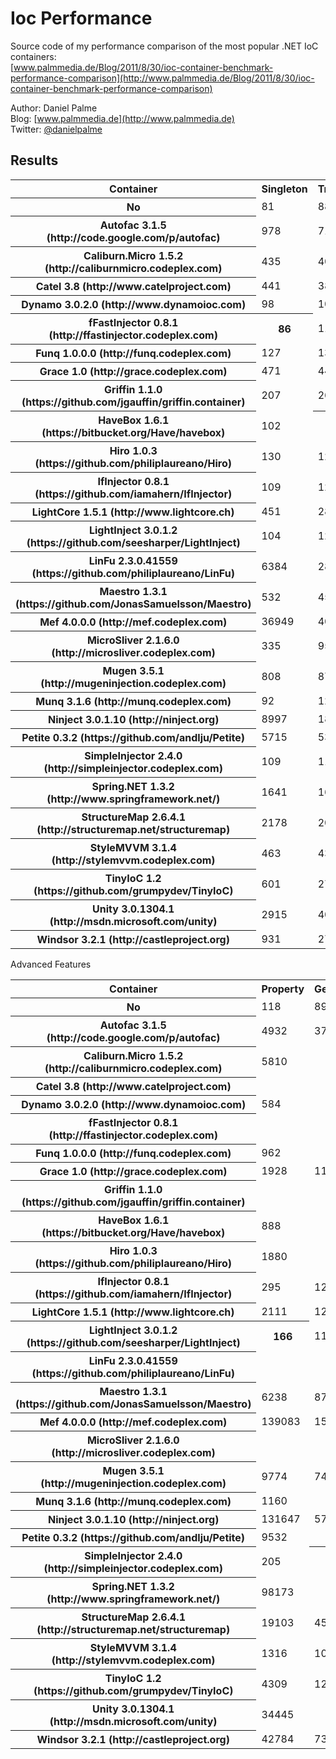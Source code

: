 Ioc Performance
===============

Source code of my performance comparison of the most popular .NET IoC containers:  
[www.palmmedia.de/Blog/2011/8/30/ioc-container-benchmark-performance-comparison](http://www.palmmedia.de/Blog/2011/8/30/ioc-container-benchmark-performance-comparison)

Author: Daniel Palme  
Blog: [www.palmmedia.de](http://www.palmmedia.de)  
Twitter: [@danielpalme](http://twitter.com/danielpalme)  

Results
-------
<table>
<tr><th>Container</th><th>Singleton</th><th>Transient</th><th>Combined</th><th>Complex</th></tr>
<tr><th>No</th><td>81</td><td>88</td><td>97</td><td>106</td></tr>
<tr><th>Autofac 3.1.5 (http://code.google.com/p/autofac)</th><td>978</td><td>713</td><td>1674</td><td>5042</td></tr>
<tr><th>Caliburn.Micro 1.5.2 (http://caliburnmicro.codeplex.com)</th><td>435</td><td>409</td><td>1132</td><td>4488</td></tr>
<tr><th>Catel 3.8 (http://www.catelproject.com)</th><td>441</td><td>3856</td><td>9559</td><td>24594</td></tr>
<tr><th>Dynamo 3.0.2.0 (http://www.dynamoioc.com)</th><td>98</td><td>105</td><td>164</td><td>444</td></tr>
<tr><th>fFastInjector 0.8.1 (http://ffastinjector.codeplex.com)</th><th>86</th><td>113</td><td>140</td><td>216</td></tr>
<tr><th>Funq 1.0.0.0 (http://funq.codeplex.com)</th><td>127</td><td>131</td><td>289</td><td>952</td></tr>
<tr><th>Grace 1.0 (http://grace.codeplex.com)</th><td>471</td><td>444</td><td>686</td><td>1707</td></tr>
<tr><th>Griffin 1.1.0 (https://github.com/jgauffin/griffin.container)</th><td>207</td><td>262</td><td>552</td><td>1475</td></tr>
<tr><th>HaveBox 1.6.1 (https://bitbucket.org/Have/havebox)</th><td>102</td><th>99</th><th>113</th><td>158</td></tr>
<tr><th>Hiro 1.0.3 (https://github.com/philiplaureano/Hiro)</th><td>130</td><td>123</td><td>183</td><td>191</td></tr>
<tr><th>IfInjector 0.8.1 (https://github.com/iamahern/IfInjector)</th><td>109</td><td>127</td><td>135</td><td>176</td></tr>
<tr><th>LightCore 1.5.1 (http://www.lightcore.ch)</th><td>451</td><td>2871</td><td>19797</td><td>102595</td></tr>
<tr><th>LightInject 3.0.1.2 (https://github.com/seesharper/LightInject)</th><td>104</td><td>123</td><td>123</td><th>146</th></tr>
<tr><th>LinFu 2.3.0.41559 (https://github.com/philiplaureano/LinFu)</th><td>6384</td><td>28237</td><td>70343</td><td>189899</td></tr>
<tr><th>Maestro 1.3.1 (https://github.com/JonasSamuelsson/Maestro)</th><td>532</td><td>456</td><td>1249</td><td>3542</td></tr>
<tr><th>Mef 4.0.0.0 (http://mef.codeplex.com)</th><td>36949</td><td>40471</td><td>67467</td><td>131693</td></tr>
<tr><th>MicroSliver 2.1.6.0 (http://microsliver.codeplex.com)</th><td>335</td><td>956</td><td>3057</td><td>8282</td></tr>
<tr><th>Mugen 3.5.1 (http://mugeninjection.codeplex.com)</th><td>808</td><td>877</td><td>2169</td><td>7957</td></tr>
<tr><th>Munq 3.1.6 (http://munq.codeplex.com)</th><td>92</td><td>127</td><td>411</td><td>1355</td></tr>
<tr><th>Ninject 3.0.1.10 (http://ninject.org)</th><td>8997</td><td>18530</td><td>50983</td><td>138221</td></tr>
<tr><th>Petite 0.3.2 (https://github.com/andlju/Petite)</th><td>5715</td><td>5375</td><td>5651</td><td>7121</td></tr>
<tr><th>SimpleInjector 2.4.0 (http://simpleinjector.codeplex.com)</th><td>109</td><td>116</td><td>126</td><td>153</td></tr>
<tr><th>Spring.NET 1.3.2 (http://www.springframework.net/)</th><td>1641</td><td>16664</td><td>40305</td><td>101881</td></tr>
<tr><th>StructureMap 2.6.4.1 (http://structuremap.net/structuremap)</th><td>2178</td><td>2009</td><td>5984</td><td>15834</td></tr>
<tr><th>StyleMVVM 3.1.4 (http://stylemvvm.codeplex.com)</th><td>463</td><td>436</td><td>619</td><td>1274</td></tr>
<tr><th>TinyIoC 1.2 (https://github.com/grumpydev/TinyIoC)</th><td>601</td><td>2723</td><td>9101</td><td>34886</td></tr>
<tr><th>Unity 3.0.1304.1 (http://msdn.microsoft.com/unity)</th><td>2915</td><td>4009</td><td>11660</td><td>33348</td></tr>
<tr><th>Windsor 3.2.1 (http://castleproject.org)</th><td>931</td><td>2700</td><td>8108</td><td>20969</td></tr>
</table>
Advanced Features
<table>
<tr><th>Container</th><th>Property</th><th>Generics</th><th>IEnumerable</th><th>Conditional</th><th>Interception</th></tr>
<tr><th>No</th><td>118</td><td>89</td><td>193</td><td>157</td><td></td></tr>
<tr><th>Autofac 3.1.5 (http://code.google.com/p/autofac)</th><td>4932</td><td>3736</td><td>5021</td><td></td><td>24946</td></tr>
<tr><th>Caliburn.Micro 1.5.2 (http://caliburnmicro.codeplex.com)</th><td>5810</td><td></td><td>5222</td><td></td><td></td></tr>
<tr><th>Catel 3.8 (http://www.catelproject.com)</th><td></td><td></td><td></td><td></td><td></td></tr>
<tr><th>Dynamo 3.0.2.0 (http://www.dynamoioc.com)</th><td>584</td><td></td><td></td><td></td><td></td></tr>
<tr><th>fFastInjector 0.8.1 (http://ffastinjector.codeplex.com)</th><td></td><td></td><td></td><td></td><td></td></tr>
<tr><th>Funq 1.0.0.0 (http://funq.codeplex.com)</th><td>962</td><td></td><td></td><td></td><td></td></tr>
<tr><th>Grace 1.0 (http://grace.codeplex.com)</th><td>1928</td><td>1190</td><td>2387</td><td>1580</td><td>6296</td></tr>
<tr><th>Griffin 1.1.0 (https://github.com/jgauffin/griffin.container)</th><td></td><td></td><td></td><td></td><td></td></tr>
<tr><th>HaveBox 1.6.1 (https://bitbucket.org/Have/havebox)</th><td>888</td><td></td><td>481</td><td></td><th>577</th></tr>
<tr><th>Hiro 1.0.3 (https://github.com/philiplaureano/Hiro)</th><td>1880</td><td></td><td></td><td></td><td></td></tr>
<tr><th>IfInjector 0.8.1 (https://github.com/iamahern/IfInjector)</th><td>295</td><td>125</td><td></td><td></td><td></td></tr>
<tr><th>LightCore 1.5.1 (http://www.lightcore.ch)</th><td>2111</td><td>12611</td><td>30342</td><td></td><td></td></tr>
<tr><th>LightInject 3.0.1.2 (https://github.com/seesharper/LightInject)</th><th>166</th><td>118</td><th>155</th><th>202</th><td></td></tr>
<tr><th>LinFu 2.3.0.41559 (https://github.com/philiplaureano/LinFu)</th><td></td><td></td><td></td><td></td><td></td></tr>
<tr><th>Maestro 1.3.1 (https://github.com/JonasSamuelsson/Maestro)</th><td>6238</td><td>878</td><td>6153</td><td>2250</td><td>7305</td></tr>
<tr><th>Mef 4.0.0.0 (http://mef.codeplex.com)</th><td>139083</td><td>156400</td><td>103587</td><td></td><td></td></tr>
<tr><th>MicroSliver 2.1.6.0 (http://microsliver.codeplex.com)</th><td></td><td></td><td></td><td></td><td></td></tr>
<tr><th>Mugen 3.5.1 (http://mugeninjection.codeplex.com)</th><td>9774</td><td>7483</td><td>6901</td><td>3562</td><td>21569</td></tr>
<tr><th>Munq 3.1.6 (http://munq.codeplex.com)</th><td>1160</td><td></td><td></td><td></td><td></td></tr>
<tr><th>Ninject 3.0.1.10 (http://ninject.org)</th><td>131647</td><td>57254</td><td>113691</td><td>79990</td><td>26303</td></tr>
<tr><th>Petite 0.3.2 (https://github.com/andlju/Petite)</th><td>9532</td><td></td><td></td><td></td><td></td></tr>
<tr><th>SimpleInjector 2.4.0 (http://simpleinjector.codeplex.com)</th><td>205</td><th>111</th><td>260</td><td>395</td><td>9627</td></tr>
<tr><th>Spring.NET 1.3.2 (http://www.springframework.net/)</th><td>98173</td><td></td><td></td><td></td><td></td></tr>
<tr><th>StructureMap 2.6.4.1 (http://structuremap.net/structuremap)</th><td>19103</td><td>4577</td><td>19800</td><td></td><td>11168</td></tr>
<tr><th>StyleMVVM 3.1.4 (http://stylemvvm.codeplex.com)</th><td>1316</td><td>1042</td><td>2604</td><td>1992</td><td></td></tr>
<tr><th>TinyIoC 1.2 (https://github.com/grumpydev/TinyIoC)</th><td>4309</td><td>12615</td><td></td><td></td><td></td></tr>
<tr><th>Unity 3.0.1304.1 (http://msdn.microsoft.com/unity)</th><td>34445</td><td></td><td>54482</td><td></td><td>110279</td></tr>
<tr><th>Windsor 3.2.1 (http://castleproject.org)</th><td>42784</td><td>7387</td><td>22505</td><td></td><td>18511</td></tr>
</table>
